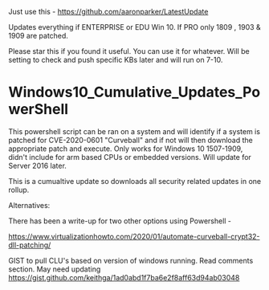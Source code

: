 Just use this - https://github.com/aaronparker/LatestUpdate  


Updates everything if ENTERPRISE or EDU Win 10.  If PRO only 1809 , 1903 & 1909 are patched. 


Please star this if you found it useful. You can use it for whatever.  Will be setting to check and push specific KBs later and will run on 7-10.  

# Windows10_Cumulative_Updates_PowerShell
This powershell script can be ran on a system and will identify if a system is patched for CVE-2020-0601 "Curveball" and if not will then download the appropriate patch and execute.  Only works for Windows 10 1507-1909, didn't include for arm based CPUs or embedded versions.  Will update for Server 2016 later. 

This is a cumualtive update so downloads all security related updates in one rollup.




Alternatives:

There has been a write-up for two other options using Powershell -

https://www.virtualizationhowto.com/2020/01/automate-curveball-crypt32-dll-patching/


GIST to pull CLU's based on version of windows running. Read comments section. May need updating
https://gist.github.com/keithga/1ad0abd1f7ba6e2f8aff63d94ab03048


